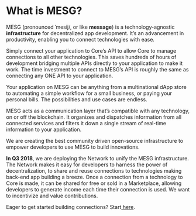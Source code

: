 # What is MESG?

MESG \(pronounced ˈmesij/, or like **message**\) is a technology-agnostic **infrastructure** for decentralized app development. It’s an advancement in productivity, enabling you to connect technologies with ease.

Simply connect your application to Core’s API to allow Core to manage connections to all other technologies. This saves hundreds of hours of development bridging multiple APIs directly to your application to make it work. The time investment to connect to MESG’s API is roughly the same as connecting any ONE API to your application.

Your application on MESG can be anything from a multinational dApp store to automating a simple workflow for a small business, or paying your personal bills. The possibilities and use cases are endless.

MESG acts as a communication layer that’s compatible with any technology, on or off the blockchain. It organizes and dispatches information from all connected services and filters it down a single stream of real-time information to your application.

We are creating the best community driven open-source infrastructure to empower developers to use MESG to build innovations.

**In Q3 2018**, we are deploying the Network to unify the MESG infrastructure. The Network makes it easy for developers to harness the power of decentralization, to share and reuse connections to technologies making back-end app building a breeze. Once a connection from a technology to Core is made, it can be shared for free or sold in a Marketplace, allowing developers to generate income each time their connection is used. We want to incentivize and value contributions.

Eager to get started building connections? Start[ here](https://docs.mesg.tech/~/edit/primary/start-here/run-a-node).  
  


